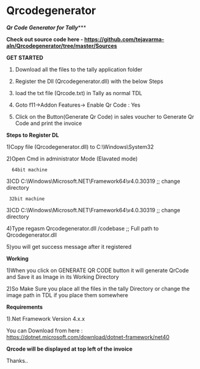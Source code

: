 # Qrcodegenerator

*********Qr Code Generator for Tally************

**Check out source code here - https://github.com/tejavarma-aln/Qrcodegenerator/tree/master/Sources**


**GET STARTED**

1) Download all the files to the tally application folder

2) Register the Dll (Qrcodegenerator.dll) with the below Steps

3) load the txt file (Qrcode.txt) in Tally as normal TDL

4) Goto f11->Addon Features-> Enable Qr Code : Yes

5) Click on the  Button(Generate Qr Code) in sales voucher to Generate Qr Code and print the invoice


**Steps to Register DL**


1)Copy file (Qrcodegenerator.dll) to C:\Windows\System32

2)Open Cmd in administrator Mode (Elavated mode)

      64bit machine

3)CD C:\Windows\Microsoft.NET\Framework64\v4.0.30319 ;; change directory

     32bit machine

3)CD C:\Windows\Microsoft.NET\Framework64\v4.0.30319 ;; change directory

4)Type regasm Qrcodegenerator.dll /codebase  ;; Full path to Qrcodegenerator.dll

5)you will get success message after it registered


**Working**

1)When you click on GENERATE QR CODE button it will generate QrCode and Save it as Image in its Working Directory

2)So Make Sure you place all the files in the tally Directory or change the image path in TDL if you place them somewhere


**Requirements**

1).Net Framework Version 4.x.x
  
 You can Download from here : https://dotnet.microsoft.com/download/dotnet-framework/net40


**Qrcode will be displayed at top left of the invoice**

Thanks..
